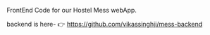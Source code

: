 FrontEnd Code for our Hostel Mess webApp.

backend is here- 👉  https://github.com/vikassinghji/mess-backend

